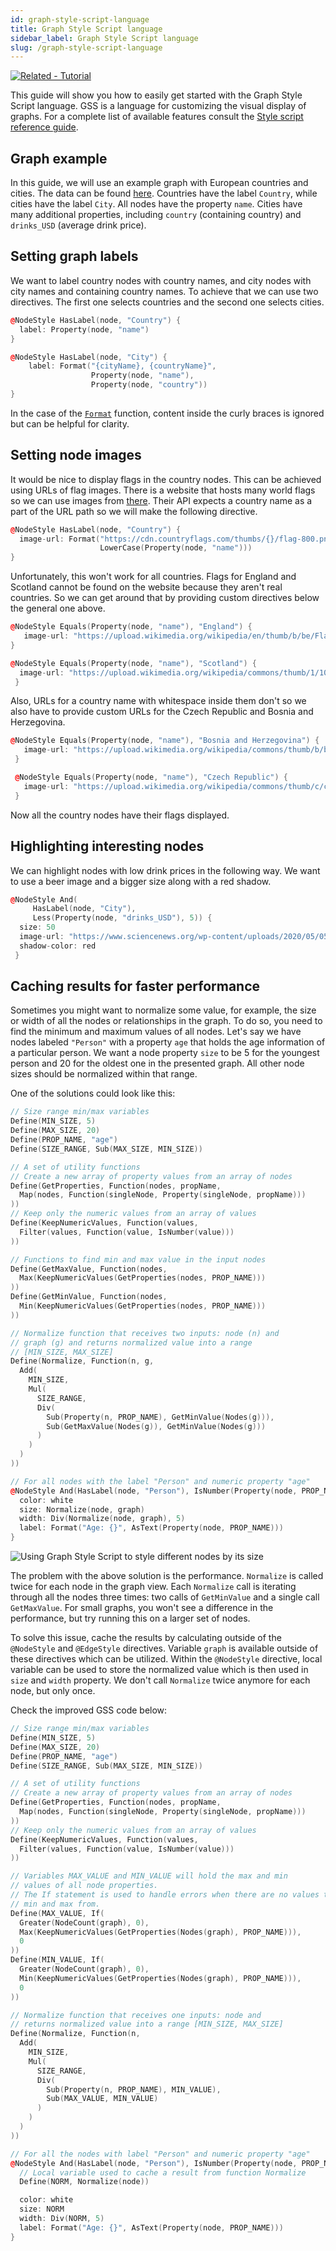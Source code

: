 ```yaml
---
id: graph-style-script-language
title: Graph Style Script language
sidebar_label: Graph Style Script language
slug: /graph-style-script-language
---
```


[![Related - Tutorial](https://img.shields.io/static/v1?label=Related&message=Tutorial&color=008a00&style=for-the-badge)](/memgraph/tutorials/style-your-graphs-in-memgraph-lab)

This guide will show you how to easily get started with the Graph Style Script
language. GSS is a language for customizing the visual display of graphs. For a
complete list of available features consult the [Style script
reference guide](./reference-guide.md).

## Graph example

In this guide, we will use an example graph with European countries and cities.
The data can be found
[here](https://memgraph.com/docs/memgraph/tutorials-overview/backpacking-through-europe).
Countries have the label `Country`, while cities have the label `City`. All
nodes have the property `name`. Cities have many additional properties,
including `country` (containing country) and `drinks_USD` (average drink price).

## Setting graph labels

We want to label country nodes with country names, and city nodes with city
names and containing country names. To achieve that we can use two directives.
The first one selects countries and the second one selects cities.

```cpp
@NodeStyle HasLabel(node, "Country") {
  label: Property(node, "name")
}

@NodeStyle HasLabel(node, "City") {
    label: Format("{cityName}, {countryName}",
                  Property(node, "name"),
                  Property(node, "country"))
}
```

In the case of the [`Format`](gss-functions.md#formatformatstring-val1-val2)
function, content inside the curly braces is ignored but can be helpful for
clarity.

## Setting node images

It would be nice to display flags in the country nodes. This can be achieved
using URLs of flag images. There is a website that hosts many world flags so we
can use images from [there](https://cdn.countryflags.com). Their API expects a
country name as a part of the URL path so we will make the following directive.

```cpp
@NodeStyle HasLabel(node, "Country") {
  image-url: Format("https://cdn.countryflags.com/thumbs/{}/flag-800.png",
                    LowerCase(Property(node, "name")))
}
```

Unfortunately, this won't work for all countries. Flags for England and Scotland
cannot be found on the website because they aren't real countries. So we can get
around that by providing custom directives below the general one above.

```cpp
@NodeStyle Equals(Property(node, "name"), "England") {
   image-url: "https://upload.wikimedia.org/wikipedia/en/thumb/b/be/Flag_of_England.svg/2560px-Flag_of_England.svg.png"
}

@NodeStyle Equals(Property(node, "name"), "Scotland") {
  image-url: "https://upload.wikimedia.org/wikipedia/commons/thumb/1/10/Flag_of_Scotland.svg/1200px-Flag_of_Scotland.svg.png"
 }
```

Also, URLs for a country name with whitespace inside them don't so we also have
to provide custom URLs for the Czech Republic and Bosnia and Herzegovina.

```cpp
@NodeStyle Equals(Property(node, "name"), "Bosnia and Herzegovina") {
   image-url: "https://upload.wikimedia.org/wikipedia/commons/thumb/b/bf/Flag_of_Bosnia_and_Herzegovina.svg/1200px-Flag_of_Bosnia_and_Herzegovina.svg.png"
 }

 @NodeStyle Equals(Property(node, "name"), "Czech Republic") {
   image-url: "https://upload.wikimedia.org/wikipedia/commons/thumb/c/cb/Flag_of_the_Czech_Republic.svg/2560px-Flag_of_the_Czech_Republic.svg.png"
 }
```

Now all the country nodes have their flags displayed.

## Highlighting interesting nodes

We can highlight nodes with low drink prices in the following way. We want to
use a beer image and a bigger size along with a red shadow.

```cpp
@NodeStyle And(
     HasLabel(node, "City"),
     Less(Property(node, "drinks_USD"), 5)) {
  size: 50
  image-url: "https://www.sciencenews.org/wp-content/uploads/2020/05/050620_mt_beer_feat-1028x579.jpg"
  shadow-color: red
 }
```

## Caching results for faster performance

Sometimes you might want to normalize some value, for example, the size or width of all the
nodes or relationships in the graph. To do so, you need to find the minimum and maximum values
of all nodes.
Let's say we have nodes labeled `"Person"` with a property `age` that holds the age information
of a particular person. We want a node property `size` to be 5 for the youngest person
and 20 for the oldest one in the presented graph. All other node sizes should be normalized
within that range.

One of the solutions could look like this:

```cpp
// Size range min/max variables
Define(MIN_SIZE, 5)
Define(MAX_SIZE, 20)
Define(PROP_NAME, "age")
Define(SIZE_RANGE, Sub(MAX_SIZE, MIN_SIZE))

// A set of utility functions
// Create a new array of property values from an array of nodes
Define(GetProperties, Function(nodes, propName,
  Map(nodes, Function(singleNode, Property(singleNode, propName)))
))
// Keep only the numeric values from an array of values
Define(KeepNumericValues, Function(values,
  Filter(values, Function(value, IsNumber(value)))
))

// Functions to find min and max value in the input nodes
Define(GetMaxValue, Function(nodes,
  Max(KeepNumericValues(GetProperties(nodes, PROP_NAME)))
))
Define(GetMinValue, Function(nodes,
  Min(KeepNumericValues(GetProperties(nodes, PROP_NAME)))
))

// Normalize function that receives two inputs: node (n) and
// graph (g) and returns normalized value into a range
// [MIN_SIZE, MAX_SIZE]
Define(Normalize, Function(n, g,
  Add(
    MIN_SIZE,
    Mul(
      SIZE_RANGE,
      Div(
        Sub(Property(n, PROP_NAME), GetMinValue(Nodes(g))),
        Sub(GetMaxValue(Nodes(g)), GetMinValue(Nodes(g)))
      )
    )
  )
))

// For all nodes with the label "Person" and numeric property "age"
@NodeStyle And(HasLabel(node, "Person"), IsNumber(Property(node, PROP_NAME))) {
  color: white
  size: Normalize(node, graph)
  width: Div(Normalize(node, graph), 5)
  label: Format("Age: {}", AsText(Property(node, PROP_NAME)))
}
```

![Using Graph Style Script to style different nodes by its size](../data/caching-results-gss.png)

The problem with the above solution is the performance. `Normalize` is called twice
for each node in the graph view. Each `Normalize` call is iterating through all the
nodes three times: two calls of `GetMinValue` and a single call `GetMaxValue`.
For small graphs, you won't see a difference in the performance, but try running this
on a larger set of nodes.

To solve this issue, cache the results by calculating outside of the `@NodeStyle` and
`@EdgeStyle` directives. Variable `graph` is available outside of these directives which
can be utilized.
Within the `@NodeStyle` directive, local variable can be used to store the normalized
value which is then used in `size` and `width` property. We don't call `Normalize` twice
anymore for each node, but only once.

Check the improved GSS code below:

```cpp
// Size range min/max variables
Define(MIN_SIZE, 5)
Define(MAX_SIZE, 20)
Define(PROP_NAME, "age")
Define(SIZE_RANGE, Sub(MAX_SIZE, MIN_SIZE))

// A set of utility functions
// Create a new array of property values from an array of nodes
Define(GetProperties, Function(nodes, propName,
  Map(nodes, Function(singleNode, Property(singleNode, propName)))
))
// Keep only the numeric values from an array of values
Define(KeepNumericValues, Function(values,
  Filter(values, Function(value, IsNumber(value)))
))

// Variables MAX_VALUE and MIN_VALUE will hold the max and min
// values of all node properties.
// The If statement is used to handle errors when there are no values to calculate
// min and max from.
Define(MAX_VALUE, If(
  Greater(NodeCount(graph), 0),
  Max(KeepNumericValues(GetProperties(Nodes(graph), PROP_NAME))),
  0
))
Define(MIN_VALUE, If(
  Greater(NodeCount(graph), 0),
  Min(KeepNumericValues(GetProperties(Nodes(graph), PROP_NAME))),
  0
))

// Normalize function that receives one inputs: node and
// returns normalized value into a range [MIN_SIZE, MAX_SIZE]
Define(Normalize, Function(n,
  Add(
    MIN_SIZE,
    Mul(
      SIZE_RANGE,
      Div(
        Sub(Property(n, PROP_NAME), MIN_VALUE),
        Sub(MAX_VALUE, MIN_VALUE)
      )
    )
  )
))

// For all the nodes with label "Person" and numeric property "age"
@NodeStyle And(HasLabel(node, "Person"), IsNumber(Property(node, PROP_NAME))) {
  // Local variable used to cache a result from function Normalize
  Define(NORM, Normalize(node))

  color: white
  size: NORM
  width: Div(NORM, 5)
  label: Format("Age: {}", AsText(Property(node, PROP_NAME)))
}
```